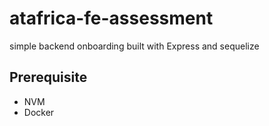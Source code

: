 # atafrica-fe-assessment

simple backend onboarding built with Express and sequelize

## Prerequisite

- NVM
- Docker
